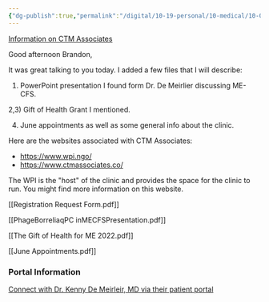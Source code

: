 ```yaml
---
{"dg-publish":true,"permalink":"/digital/10-19-personal/10-medical/10-06-dr-kenny-de-meirleir-md/00-information/","noteIcon":""}
---
```




[Information on CTM Associates](message:%3C1473687397.256001.1683911603569@webmail-oxcs.networksolutionsemail.com%3E)

Good afternoon Brandon, 
 
It was great talking to you today. I added a few files that I will describe:
 
1) PowerPoint presentation I found form Dr. De Meirlier discussing ME-CFS.
 
2,3) Gift of Health Grant I mentioned. 
 
4) June appointments as well as some general info about the clinic. 
 
Here are the websites associated with CTM Associates:
 
- https://www.wpi.ngo/
-  https://www.ctmassociates.co/
 
The WPI is the "host" of the clinic and provides the space for the clinic to run. You might find more information on this website. 


[[Registration Request Form.pdf]]

[[PhageBorreliaqPC inMECFSPresentation.pdf]]

[[The Gift of Health for ME 2022.pdf]]

[[June Appointments.pdf]]



### Portal Information

[Connect with Dr. Kenny De Meirleir, MD via their patient portal](message:%3C20230512170604.30082.44449@ip-10-110-11-172.ec2.internal%3E)
